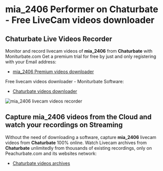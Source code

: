 # mia_2406 Performer on Chaturbate - Free LiveCam videos downloader

## Chaturbate Live Videos Recorder

Monitor and record livecam videos of **mia_2406** from **Chaturbate** with Moniturbate.com
Get a premium trial for free by just and only registering with your Email address:
* [mia_2406 Premium videos downloader](https://moniturbate.com/request-demo-licence-key.html)

Free livecam videos downloader - Moniturbate Software:
* [Chaturbate videos downloader](https://moniturbate.com/moniturbate-download-software.html)

![mia_2406 livecam videos recorder](https://peachurnet.com/templates/moniturbate-software.png)


## Capture mia_2406 videos from the Cloud and watch your recordings on Streaming

Without the need of downloading a software, capture **mia_2406** livecam videos from **Chaturbate** 100% online.
Watch Livecam archives from **Chaturbate** unlimitedly from thousands of existing recordings, only on Peachurbate.com and its websites network:
* [Chaturbate videos archives](https://peachurnet.com/)